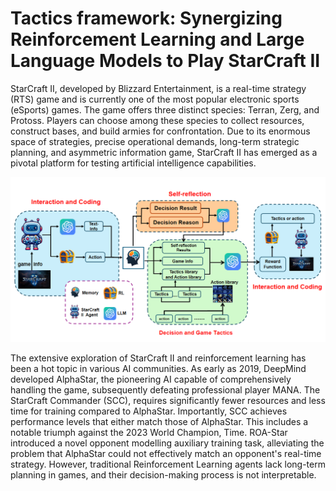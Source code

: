 # Tactics framework: Synergizing Reinforcement Learning and Large Language Models to Play StarCraft II

StarCraft II, developed by Blizzard Entertainment, is a real-time strategy (RTS) game and is currently one of the most popular electronic sports (eSports) games. The game offers three distinct species: Terran, Zerg, and Protoss. Players can choose among these species to collect resources, construct bases, and build armies for confrontation. Due to its enormous space of strategies, precise operational demands, long-term strategic planning, and asymmetric information game, StarCraft II has emerged as a pivotal platform for testing artificial intelligence capabilities.

![SCII-Structure](https://github.com/Shuaikx/SC2_Agent/blob/main/Images/image1.png)

The extensive exploration of StarCraft II and reinforcement learning has been a hot topic in various AI communities. As early as 2019, DeepMind developed AlphaStar, the pioneering AI capable of comprehensively handling the game, subsequently defeating professional player MANA. The StarCraft Commander (SCC), requires significantly fewer resources and less time for training compared to AlphaStar. Importantly, SCC achieves performance levels that either match those of AlphaStar. This includes a notable triumph against the 2023 World Champion, Time. ROA-Star introduced a novel opponent modelling auxiliary training task, alleviating the problem that AlphaStar could not effectively match an opponent's real-time strategy.  However, traditional Reinforcement Learning agents lack long-term planning in games, and their decision-making process is not interpretable.
